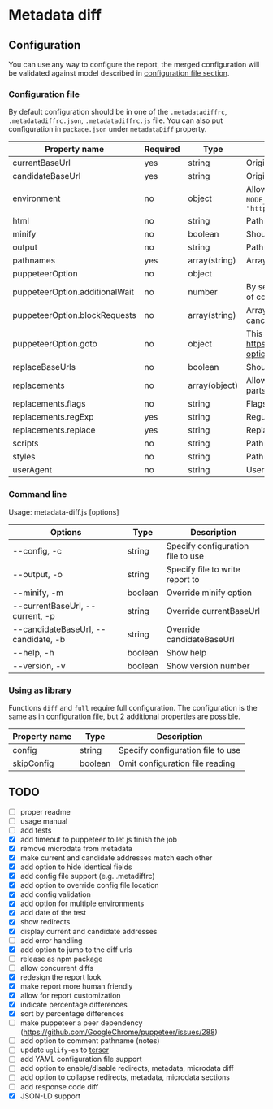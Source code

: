 # Metadata diff

## Configuration

You can use any way to configure the report, the merged configuration will be validated against model described in [configuration file section](#configuration-file).

### Configuration file

By default configuration should be in one of the `.metadatadiffrc`, `.metadatadiffrc.json`, `.metadatadiffrc.js` file. You can also put configuration in `package.json` under `metadataDiff` property.

Property name | Required | Type | Description
--- | --- | --- | ---
currentBaseUrl | yes | string | Origin of *current* host
candidateBaseUrl | yes | string | Origin of *candidate* host
environment | no | object | Allows for altering config for given environment taken from `METADATA_DIFF_ENV` or `NODE_ENV` defaulting to `development`. E.g. `{ "development": { "candidateBaseUrl": "http://localhost:3000" } }`
html | no | string | Path to the ejs template file
minify | no | boolean | Should the report be minified (Default: `true`)
output | no | string | Path for the output file (Default: `metadataDiffReport.html`)
pathnames | yes | array(string) | Array of pathnames to be tested
puppeteerOption | no | object |
puppeteerOption.additionalWait | no | number | By setting this property you may give puppeteer some timeout to increase the chance of completing js tasks. (Default: `0`)
puppeteerOption.blockRequests | no | array(string) |  Array of regular expressions that will be matched against outgoing requests and cancelling matched. Intended for ads, tracking, etc.
puppeteerOption.goto | no | object | This property will be passed to puppeteer's `page.goto` as options. https://github.com/GoogleChrome/puppeteer/blob/master/docs/api.md#pagegotourl-options
replaceBaseUrls | no | boolean | Should base url be replaced with string (to simplify comparison) (Default: `true`)
replacements | no | array(object) | Allows for replacing some properties in html before parsing. Intended for random parts like tokens, etc,
replacements.flags | no | string | Flags for the expression
replacements.regExp | yes | string | Regular expression
replacements.replace | yes | string | Replacement
scripts | no | string | Path to the script file. This file will be included in report.
styles | no | string | Path to the style file. This file will be included in report.
userAgent | no | string | User agent (Default: `metadata-diff`)

### Command line

Usage: metadata-diff.js [options]

Options | Type | Description
--- | --- | ---
--config, -c | string | Specify configuration file to use
--output, -o | string | Specify file to write report to
--minify, -m | boolean | Override minify option
--currentBaseUrl, --current, -p | string | Override currentBaseUrl
--candidateBaseUrl, --candidate, -b | string | Override candidateBaseUrl
--help, -h | boolean | Show help
--version, -v | boolean | Show version number

### Using as library

Functions `diff` and `full` require full configuration. The configuration is the same as in [configuration file]((#configuration-file)
), but 2 additional properties are possible.

Property name | Type | Description
--- | --- | ---
config | string | Specify configuration file to use
skipConfig | boolean | Omit configuration file reading

## TODO

- [ ] proper readme
- [ ] usage manual
- [ ] add tests
- [x] add timeout to puppeteer to let js finish the job
- [x] remove microdata from metadata
- [x] make current and candidate addresses match each other
- [x] add option to hide identical fields
- [x] add config file support (e.g. .metadiffrc)
- [x] add option to override config file location
- [x] add config validation
- [x] add option for multiple environments
- [x] add date of the test
- [x] show redirects
- [x] display current and candidate addresses
- [ ] add error handling
- [x] add option to jump to the diff urls
- [ ] release as npm package
- [ ] allow concurrent diffs
- [x] redesign the report look
- [x] make report more human friendly
- [x] allow for report customization
- [x] indicate percentage differences
- [x] sort by percentage differences
- [ ] make puppeteer a peer dependency (https://github.com/GoogleChrome/puppeteer/issues/288)
- [ ] add option to comment pathname (notes)
- [ ] update `uglify-es` to [terser](https://github.com/terser-js/terser)
- [ ] add YAML configuration file support
- [ ] add option to enable/disable redirects, metadata, microdata diff
- [ ] add option to collapse redirects, metadata, microdata sections
- [ ] add response code diff
- [x] JSON-LD support